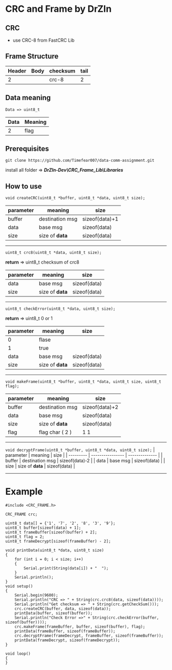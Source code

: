 # CRC and Frame by DrZIn

## CRC

* use CRC-8 from FastCRC Lib

## Frame Structure

| Header | Body | checksum | tail |
| ------ | ---- | -------- | ---- |
| 2      |      | crc-8    | 2    |

## Data meaning

```Data => uint8_t```

| Data | Meaning |
| ---- | ------- |
| 2    | flag    |

## Prerequisites

```git clone https://github.com/Timefear007/data-comm-assignment.git```

install all folder => ***DrZIn-Dev\CRC_Frame_Lib\Libraries***

## How to use

```void createCRC(uint8_t *buffer, uint8_t *data, uint8_t size);```

| parameter | meaning          | size           |
| --------- | ---------------- | -------------- |
| buffer    | destination msg  | sizeof(data)+1 |
| data      | base msg         | sizeof(data)   |
| size      | size of **data** | sizeof(data)   |

--------------------------------
```uint8_t crc8(uint8_t *data, uint8_t size);```

**return** => uint8_t checksum of crc8

| parameter | meaning          | size         |
| --------- | ---------------- | ------------ |
| data      | base msg         | sizeof(data) |
| size      | size of **data** | sizeof(data) |

--------------------------------
```uint8_t checkError(uint8_t *data, uint8_t size);```

**return** => uint8_t 0 or 1

| parameter | meaning          | size         |
| --------- | ---------------- | ------------ |
| 0         | flase            |              |
| 1         | true             |              |
| data      | base msg         | sizeof(data) |
| size      | size of **data** | sizeof(data) |

--------------------------------
```void makeFrame(uint8_t *buffer, uint8_t *data, uint8_t size, uint8_t flag);```

| parameter | meaning          | size           |
| --------- | ---------------- | -------------- |
| buffer    | destination msg  | sizeof(data)+2 |
| data      | base msg         | sizeof(data)   |
| size      | size of **data** | sizeof(data)   |
| flag      | flag char ( 2 )  | 1     1        |

--------------------------------
```void decryptFrame(uint8_t *buffer, uint8_t *data, uint8_t size);```
| parameter | meaning          | size           |
| --------- | ---------------- | -------------- |
| buffer    | destination msg  | sizeof(data)-2 |
| data      | base msg         | sizeof(data)   |
| size      | size of **data** | sizeof(data)   |

--------------------------------

# Example

```
#include <CRC_FRAME.h>

CRC_FRAME crc;

uint8_t data[] = {'1', '7', '2', '8', '3', '9'};
uint8_t buffer[sizeof(data) + 1];
uint8_t frameBuffer[sizeof(buffer) + 2];
uint8_t flag = 2;
uint8_t frameDecrypt[sizeof(frameBuffer) - 2];

void printData(uint8_t *data, uint8_t size)
{
    for (int i = 0; i < size; i++)
    {
        Serial.print(String(data[i]) + "  ");
    }
    Serial.println();
}
void setup()
{
    Serial.begin(9600);
    Serial.println("CRC => " + String(crc.crc8(data, sizeof(data))));
    Serial.println("Get checksum => " + String(crc.getCheckSum()));
    crc.createCRC(buffer, data, sizeof(data));
    printData(buffer, sizeof(buffer));
    Serial.println("Check Error =>" + String(crc.checkError(buffer, sizeof(buffer))));
    crc.makeFrame(frameBuffer, buffer, sizeof(buffer), flag);
    printData(frameBuffer, sizeof(frameBuffer));
    crc.decryptFrame(frameDecrypt, frameBuffer, sizeof(frameBuffer));
    printData(frameDecrypt, sizeof(frameDecrypt));
}

void loop()
{
}
```